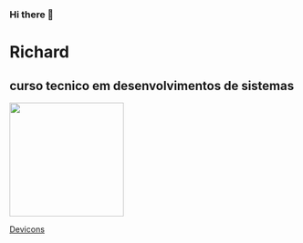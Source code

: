 ### Hi there 👋

<!--
**kkSayy/kkSayy** is a ✨ _special_ ✨ repository because its `README.md` (this file) appears on your GitHub profile.

Here are some ideas to get you started:

- 🔭 I’m currently working on ...
- 🌱 I’m currently learning ...
- 👯 I’m looking to collaborate on ...
- 🤔 I’m looking for help with ...
- 💬 Ask me about ...
- 📫 How to reach me: ...
- 😄 Pronouns: ...
- ⚡ Fun fact: ...
-->



# Richard

## curso tecnico em desenvolvimentos de sistemas 


<!-- colocando icons -->

<img height="200px" src="https://cdn.jsdelivr.net/gh/devicons/devicon/icons/python/python-original.svg" /> 

<a href="https://devicon.dev/" > Devicons </a>

<!-- colocando imagens -->
